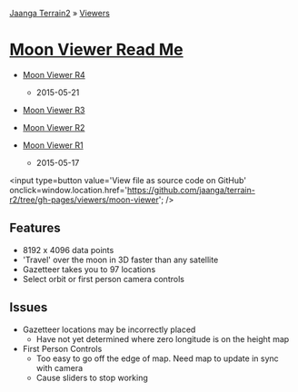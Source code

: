 [Jaanga Terrain2]( https://jaanga.github.io/terrain-r2/index.html ) &raquo; [Viewers]( https://jaanga.github.io/terrain-r2/viewers/index.html )

[Moon Viewer Read Me]( ./index.html )
===
<span style=display:none; >[View as web page]( https://jaanga.github.io/terrain-r2/viewers/moon-viewer/ "view the files as apps." ) <input value="<< You are here" size=15 style="font:bold 11pt monospace;border-width:0;" ></span>


* [Moon Viewer R4]( https://jaanga.github.io/terrain-r2/viewers/moon-viewer/moon-viewer-r4.html )
	* 2015-05-21

* [Moon Viewer R3]( https://jaanga.github.io/terrain-r2/viewers/moon-viewer/moon-viewer-r3.html )
* [Moon Viewer R2]( https://jaanga.github.io/terrain-r2/viewers/moon-viewer/moon-viewer-r2.html )
* [Moon Viewer R1]( https://jaanga.github.io/terrain-r2/viewers/moon-viewer/moon-viewer-r1.html )
	* 2015-05-17

<input type=button value='View file as source code on GitHub' onclick=window.location.href='https://github.com/jaanga/terrain-r2/tree/gh-pages/viewers/moon-viewer'; />

## Features

* 8192 x 4096 data points
* 'Travel' over the moon in 3D faster than any satellite
* Gazetteer takes you to 97 locations
* Select orbit or first person camera controls


## Issues

* Gazetteer locations may be incorrectly placed
	* Have not yet determined where zero longitude is on the height map
* First Person Controls
	* Too easy to go off the edge of map. Need map to update in sync with camera
	* Cause sliders to stop working